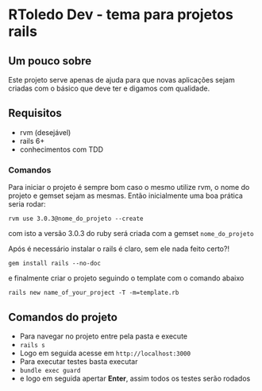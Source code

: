 # RToledo Dev - tema para projetos rails

## Um pouco sobre

Este projeto serve apenas de ajuda para que novas aplicações sejam criadas com o básico que deve ter e digamos com qualidade.

## Requisitos

- rvm (desejável)
- rails 6+
- conhecimentos com TDD

### Comandos

Para iniciar o projeto é sempre bom caso o mesmo utilize rvm, o nome do projeto e gemset sejam as mesmas. Então inicialmente uma boa prática seria rodar:

`rvm use 3.0.3@nome_do_projeto --create`

com isto a versão 3.0.3 do ruby será criada com a gemset `nome_do_projeto`

Após é necessário instalar o rails é claro, sem ele nada feito certo?!

`gem install rails --no-doc`

e finalmente criar o projeto seguindo o template com o comando abaixo

`rails new name_of_your_project -T -m=template.rb`

## Comandos do projeto

- Para navegar no projeto entre pela pasta e execute
- `rails s`
- Logo em seguida acesse em  `http://localhost:3000`
- Para executar testes basta executar
- `bundle exec guard`
- e logo em seguida apertar **Enter**, assim todos os testes serão rodados